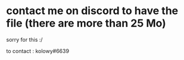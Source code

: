 # contact me on discord to have the file (there are more than 25 Mo)

sorry for this :/

to contact : 
kolowy#6639
